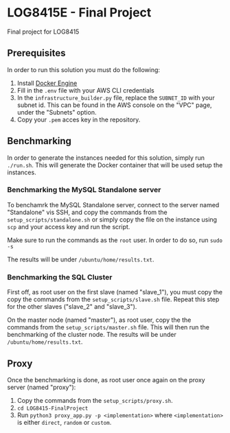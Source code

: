 # LOG8415E - Final Project
Final project for LOG8415

## Prerequisites
In order to run this solution you must do the following:  
1. Install [Docker Engine](https://docs.docker.com/get-docker/) 
2. Fill in the `.env` file with your AWS CLI credentials 
3. In the `infrastructure_builder.py` file, replace the `SUBNET_ID` with your subnet id. This can be found in the AWS console on the "VPC" page, under the "Subnets" option.
4. Copy your `.pem` acces key in the repository. 

## Benchmarking 

In order to generate the instances needed for this solution, simply run `./run.sh`. This will generate the Docker container that will be used setup the instances.

### Benchmarking the MySQL Standalone server

To benchamrk the MySQL Standalone server, connect to the server named "Standalone" vis SSH, and copy the commands from the `setup_scripts/standalone.sh` or simply copy the file on the instance using `scp` and your access key and run the script.

Make sure to run the commands as the `root` user. In order to do so, run `sudo -s`  

The results will be under `/ubuntu/home/results.txt`.

### Benchmarking the SQL Cluster

First off, as root user on the first slave (named "slave_1"), you must copy the copy the commands from the `setup_scripts/slave.sh` file. Repeat this step for the other slaves ("slave_2" and "slave_3").

On the master node (named "master"), as root user, copy the the commands from the `setup_scripts/master.sh` file. This will then run the benchmarking of the cluster node. The results will be under `/ubuntu/home/results.txt`.

## Proxy

Once the benchmarking is done, as root user once again on the proxy server (named "proxy"): 

1. Copy the commands from the `setup_scripts/proxy.sh`.
2. `cd LOG8415-FinalProject`
3. Run `python3 proxy_app.py -p <implementation>` where `<implementation>` is either `direct`, `random` or `custom`.  

 

